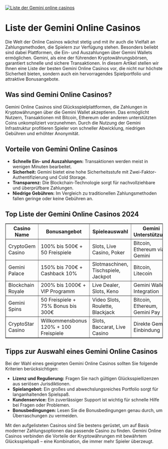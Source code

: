 [![Liste der Gemini online casinos](https://123-caf.pages.dev/gitsignup.png)](https://vrmoo.ru/Bt82HjjY)

<h1>Liste der Gemini Online Casinos</h1>  <p>Die Welt der Online Casinos wächst stetig und mit ihr auch die Vielfalt an Zahlungsmethoden, die Spielern zur Verfügung stehen. Besonders beliebt sind dabei Plattformen, die Ein- und Auszahlungen über Gemini Wallets ermöglichen. Gemini, als eine der führenden Kryptowährungsbörsen, garantiert schnelle und sichere Transaktionen. In diesem Artikel stellen wir Ihnen eine Liste der besten Gemini Online Casinos vor, die nicht nur höchste Sicherheit bieten, sondern auch ein hervorragendes Spielportfolio und attraktive Bonusangebote.</p>  <h2>Was sind Gemini Online Casinos?</h2>  <p>Gemini Online Casinos sind Glücksspielplattformen, die Zahlungen in Kryptowährungen über die Gemini Wallet akzeptieren. Das ermöglicht Nutzern, Transaktionen mit Bitcoin, Ethereum oder anderen unterstützten Coins unkompliziert vorzunehmen. Durch die Nutzung der Gemini Infrastruktur profitieren Spieler von schneller Abwicklung, niedrigen Gebühren und erhöhter Anonymität.</p>  <h2>Vorteile von Gemini Online Casinos</h2>  <ul>   <li><strong>Schnelle Ein- und Auszahlungen:</strong> Transaktionen werden meist in wenigen Minuten bearbeitet.</li>   <li><strong>Sicherheit:</strong> Gemini bietet eine hohe Sicherheitsstufe mit Zwei-Faktor-Authentifizierung und Cold Storage.</li>   <li><strong>Transparenz:</strong> Die Blockchain-Technologie sorgt für nachvollziehbare und überprüfbare Zahlungen.</li>   <li><strong>Niedrige Gebühren:</strong> Im Vergleich zu traditionellen Zahlungsmethoden fallen geringe oder keine Gebühren an.</li> </ul>  <h2>Top Liste der Gemini Online Casinos 2024</h2>  <table border="1" cellspacing="0" cellpadding="8">   <thead>     <tr>       <th>Casino Name</th>       <th>Bonusangebot</th>       <th>Spieleauswahl</th>       <th>Gemini Unterstützung</th>       <th>Bewertung</th>     </tr>   </thead>   <tbody>     <tr>       <td>CryptoGem Casino</td>       <td>100% bis 500€ + 50 Freispiele</td>       <td>Slots, Live Casino, Poker</td>       <td>Bitcoin, Ethereum via Gemini</td>       <td>9,5 / 10</td>     </tr>     <tr>       <td>Gemini Palace</td>       <td>150% bis 700€ + Cashback 10%</td>       <td>Slotmaschinen, Tischspiele, Jackpot</td>       <td>Bitcoin, Litecoin</td>       <td>9,3 / 10</td>     </tr>     <tr>       <td>Blockchain Royale</td>       <td>200% bis 1000€ + VIP Programm</td>       <td>Live Dealer, Slots, Keno</td>       <td>Gemini Wallet Integration</td>       <td>9,7 / 10</td>     </tr>     <tr>       <td>Gemini Spins</td>       <td>50 Freispiele + 75% Bonus bis 300€</td>       <td>Video Slots, Roulette, Blackjack</td>       <td>Bitcoin, Ethereum, Gemini Pay</td>       <td>9,0 / 10</td>     </tr>     <tr>       <td>CryptoStar Casino</td>       <td>Willkommensbonus 120% + 100 Freispiele</td>       <td>Slots, Baccarat, Live Casino</td>       <td>Direkte Gemini Einbindung</td>       <td>9,4 / 10</td>     </tr>   </tbody> </table>  <h2>Tipps zur Auswahl eines Gemini Online Casinos</h2>  <p>Bei der Wahl eines geeigneten Gemini Online Casinos sollten Sie folgende Kriterien berücksichtigen:</p>  <ul>   <li><strong>Lizenz und Regulierung:</strong> Fragen Sie nach gültigen Glücksspiellizenzen aus seriösen Jurisdiktionen.</li>   <li><strong>Spielangebot:</strong> Ein großes und abwechslungsreiches Portfolio sorgt für langanhaltenden Spielspaß.</li>   <li><strong>Kundenservice:</strong> Ein zuverlässiger Support ist wichtig für schnelle Hilfe bei Fragen oder Problemen.</li>   <li><strong>Bonusbedingungen:</strong> Lesen Sie die Bonusbedingungen genau durch, um Überraschungen zu vermeiden.</li> </ul>  <p>Mit den aufgelisteten Casinos sind Sie bestens gerüstet, um auf Basis moderner Zahlungsoptionen das passende Casino zu finden. Gemini Online Casinos verbinden die Vorteile der Kryptowährungen mit bewährtem Glücksspielspaß – eine Kombination, die immer mehr Spieler überzeugt.</p>